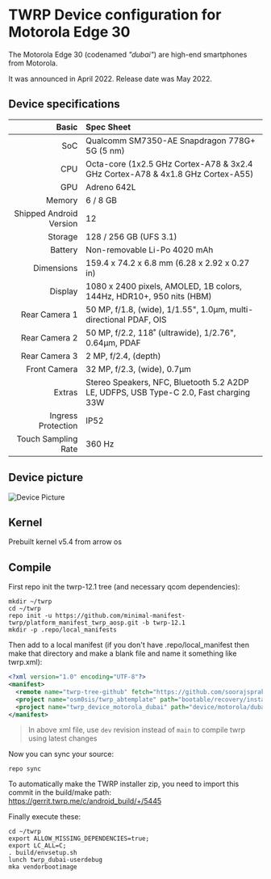 # TWRP Device configuration for Motorola Edge 30

The Motorola Edge 30 (codenamed _"dubai"_) are high-end smartphones from Motorola.

It was announced in April 2022. Release date was May 2022.

## Device specifications

Basic   | Spec Sheet
-------:|:-------------------------
SoC     | Qualcomm SM7350-AE Snapdragon 778G+ 5G (5 nm)
CPU     | Octa-core (1x2.5 GHz Cortex-A78 & 3x2.4 GHz Cortex-A78 & 4x1.8 GHz Cortex-A55)
GPU     | Adreno 642L
Memory  | 6 / 8 GB
Shipped Android Version | 12
Storage | 128 / 256 GB (UFS 3.1)
Battery | Non-removable Li-Po 4020 mAh
Dimensions | 159.4 x 74.2 x 6.8 mm (6.28 x 2.92 x 0.27 in)
Display | 1080 x 2400 pixels, AMOLED, 1B colors, 144Hz, HDR10+, 950 nits (HBM)
Rear Camera 1 | 50 MP, f/1.8, (wide), 1/1.55", 1.0µm, multi-directional PDAF, OIS
Rear Camera 2 | 50 MP, f/2.2, 118˚ (ultrawide), 1/2.76", 0.64µm, PDAF
Rear Camera 3 | 2 MP, f/2.4, (depth)
Front Camera | 32 MP, f/2.3, (wide), 0.7µm
Extras | Stereo Speakers, NFC, Bluetooth 5.2 A2DP LE, UDFPS, USB Type-C 2.0, Fast charging 33W
Ingress Protection | IP52
Touch Sampling Rate | 360 Hz

## Device picture

![Device Picture](https://motorolaau.vtexassets.com/arquivos/ids/156289/Motorola-edge-30-pdp-render-Silence-12-bcxm87y2.png)

## Kernel

Prebuilt kernel v5.4 from arrow os

## Compile

First repo init the twrp-12.1 tree (and necessary qcom dependencies):

```
mkdir ~/twrp
cd ~/twrp
repo init -u https://github.com/minimal-manifest-twrp/platform_manifest_twrp_aosp.git -b twrp-12.1
mkdir -p .repo/local_manifests
```

Then add to a local manifest (if you don't have .repo/local_manifest then make that directory and make a blank file and name it something like twrp.xml):

```xml
<?xml version="1.0" encoding="UTF-8"?>
<manifest>
  <remote name="twrp-tree-github" fetch="https://github.com/soorajsprakash"/>
  <project name="osm0sis/twrp_abtemplate" path="bootable/recovery/installer" remote="github" revision="master"/>
  <project name="twrp_device_motorola_dubai" path="device/motorola/dubai" remote="twrp-tree-github" revision="main"/>
</manifest>
```
> In above xml file, use `dev` revision instead of `main` to compile twrp using latest changes

Now you can sync your source:

```
repo sync
```

To automatically make the TWRP installer zip, you need to import this commit in the build/make path: https://gerrit.twrp.me/c/android_build/+/5445

Finally execute these:

```
cd ~/twrp
export ALLOW_MISSING_DEPENDENCIES=true;
export LC_ALL=C;
. build/envsetup.sh
lunch twrp_dubai-userdebug
mka vendorbootimage
```